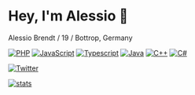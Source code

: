 # Hey, I'm Alessio 👋

Alessio Brendt / 19 / Bottrop, Germany

[![PHP](https://img.shields.io/badge/-php-172A88.svg?logo=php&logoColor=white&longCache=true&style=for-the-badge)](https://github.com/alessiobrendt?tab=repositories&q=&type=&language=php)
[![JavaScript](https://img.shields.io/badge/-javascript-F7DF1E.svg?logo=javascript&logoColor=white&longCache=true&style=for-the-badge)](https://github.com/alessiobrendt?tab=repositories&q=&type=&language=javascript)
[![Typescript](https://img.shields.io/badge/-typescript-007ACC.svg?logo=typescript&logoColor=white&longCache=true&style=for-the-badge)](https://github.com/alessiobrendt?tab=repositories&q=&type=&language=c%2B%2B)
[![Java](https://img.shields.io/badge/-java-B07219.svg?logo=java&logoColor=white&longCache=true&style=for-the-badge)](https://github.com/alessiobrendt?tab=repositories&q=&type=&language=java)
[![C++](https://img.shields.io/badge/-C++-00599C.svg?logo=C%2B%2B&logoColor=white&longCache=true&style=for-the-badge)](https://github.com/alessiobrendt?tab=repositories&q=&type=&language=typescript)
[![C#](https://img.shields.io/badge/-C#-00599C.svg?logo=C%2B%2B&logoColor=white&longCache=true&style=for-the-badge)](https://github.com/alessiobrendt?tab=repositories&q=&type=&language=c#)

[![Twitter](https://img.shields.io/badge/-@sqarix-03A9F4.svg?logo=twitter&logoColor=white&longCache=true&style=for-the-badge)](https://www.twitter.com/sqarix)

[![stats](https://github-readme-stats.vercel.app/api?username=alessiobrendt&count_private=true&theme=tokyonight)](https://github.com/alessiobrendt)
